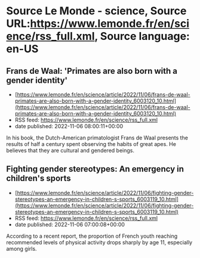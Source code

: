 # Source Le Monde - science, Source URL:https://www.lemonde.fr/en/science/rss_full.xml, Source language: en-US

## Frans de Waal: 'Primates are also born with a gender identity'
 - [https://www.lemonde.fr/en/science/article/2022/11/06/frans-de-waal-primates-are-also-born-with-a-gender-identity_6003120_10.html](https://www.lemonde.fr/en/science/article/2022/11/06/frans-de-waal-primates-are-also-born-with-a-gender-identity_6003120_10.html)
 - RSS feed: https://www.lemonde.fr/en/science/rss_full.xml
 - date published: 2022-11-06 08:00:11+00:00

In his book, the Dutch-American primatologist Frans de Waal presents the results of half a century spent observing the habits of great apes. He believes that they are cultural and gendered beings.

## Fighting gender stereotypes: An emergency in children's sports
 - [https://www.lemonde.fr/en/science/article/2022/11/06/fighting-gender-stereotypes-an-emergency-in-children-s-sports_6003119_10.html](https://www.lemonde.fr/en/science/article/2022/11/06/fighting-gender-stereotypes-an-emergency-in-children-s-sports_6003119_10.html)
 - RSS feed: https://www.lemonde.fr/en/science/rss_full.xml
 - date published: 2022-11-06 07:00:08+00:00

According to a recent report,  the proportion of French youth reaching recommended levels of physical activity drops sharply by age 11, especially among girls.

